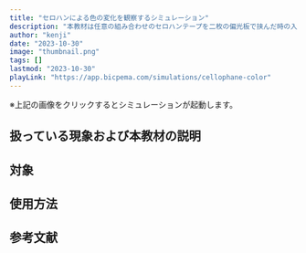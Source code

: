 ```yaml
---
title: "セロハンによる色の変化を観察するシミュレーション"
description: "本教材は任意の組み合わせのセロハンテープを二枚の偏光板で挟んだ時の入射光の変化を観察するためのシミュレーション教材です。"
author: "kenji"
date: "2023-10-30"
image: "thumbnail.png"
tags: []
lastmod: "2023-10-30"
playLink: "https://app.bicpema.com/simulations/cellophane-color"
---
```

※上記の画像をクリックするとシミュレーションが起動します。

## 扱っている現象および本教材の説明

## 対象

## 使用方法

## 参考文献
